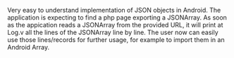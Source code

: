 Very easy to understand implementation of JSON objects in Android. The application is expecting to find a php page exporting a JSONArray. As soon as the appication reads a JSONArray from the provided URL, it will print at Log.v all the lines of the JSONArray line by line. The user now can easily use those lines/records for further usage, for example to import them in an Android Array.
